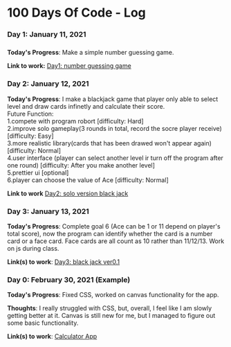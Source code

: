 # 100 Days Of Code - Log

### Day 1: January 11, 2021 
##### 

**Today's Progress**: 
Make a simple number guessing game.

**Link to work:** 
[Day1: number guessing game](https://github.com/zhrxxxx/100-day-of-coding-java-files/blob/main/day1.java)


### Day 2: January 12, 2021 

**Today's Progress**: 
I make a blackjack game that player only able to select level and draw cards infinetly and calculate their score. <Br/>
Future Function: <Br/>
1.compete with program robort [difficulty: Hard] <Br/>
2.improve solo gameplay(3 rounds in total, record the socre player receive) [difficulty: Easy]<Br/>
3.more realistic library(cards that has been drawed won't appear again) [difficulty: Normal]<Br/>
4.user interface (player can select another level ir turn off the program after one round) [difficulty: After you make another level]<Br/>
5.prettier ui [optional]<Br/>
6.player can choose the value of Ace [difficulty: Normal]

**Link to work**
[Day2: solo version black jack](https://github.com/zhrxxxx/100-day-of-code-java-files/blob/main/day2.java)


### Day 3: January 13, 2021 

**Today's Progress**: 
Complete goal 6 (Ace can be 1 or 11 depend on player's total score), now the program can identify whether the card is a number card or a face card. Face cards are all count as 10 rather than 11/12/13.
Work on js during class.


**Link(s) to work**: 
[Day3: black jack ver0.1](https://github.com/zhrxxxx/100-day-of-code-java-files/blob/main/day3.java)










### Day 0: February 30, 2021 (Example)

**Today's Progress**: Fixed CSS, worked on canvas functionality for the app.

**Thoughts**: I really struggled with CSS, but, overall, I feel like I am slowly getting better at it. Canvas is still new for me, but I managed to figure out some basic functionality.

**Link(s) to work**: 
[Calculator App](http://www.example.com)



